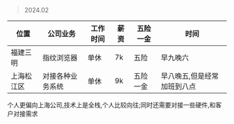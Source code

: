 
> 2024.02

| 位置    | 公司业务     | 工作时间 | 薪资  | 五险一金 | 时间             |
| ----- | -------- | ---- | --- | ---- | -------------- |
| 福建三明  | 指纹浏览器    | 单休   | 7k  | 五险   | 早九晚六           |
| 上海松江区 | 对接各种业务系统 | 单休   | 9k  | 五险一金 | 早八晚五,但是经常加班到八点 |
个人更偏向上海公司,技术上是全栈,个人比较向往;同时还需要对接一些硬件,和客户对接需求